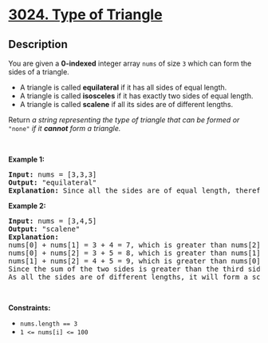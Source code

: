 
<!-- problem:start -->

# [3024. Type of Triangle](https://leetcode.com/problems/type-of-triangle)

## Description

<!-- description:start -->

<p>You are given a <strong>0-indexed</strong> integer array <code>nums</code> of size <code>3</code> which can form the sides of a triangle.</p>

<ul>
	<li>A triangle is called <strong>equilateral</strong> if it has all sides of equal length.</li>
	<li>A triangle is called <strong>isosceles</strong> if it has exactly two sides of equal length.</li>
	<li>A triangle is called <strong>scalene</strong> if all its sides are of different lengths.</li>
</ul>

<p>Return <em>a string representing</em> <em>the type of triangle that can be formed </em><em>or </em><code>&quot;none&quot;</code><em> if it <strong>cannot</strong> form a triangle.</em></p>

<p>&nbsp;</p>
<p><strong class="example">Example 1:</strong></p>

<pre>
<strong>Input:</strong> nums = [3,3,3]
<strong>Output:</strong> &quot;equilateral&quot;
<strong>Explanation:</strong> Since all the sides are of equal length, therefore, it will form an equilateral triangle.
</pre>

<p><strong class="example">Example 2:</strong></p>

<pre>
<strong>Input:</strong> nums = [3,4,5]
<strong>Output:</strong> &quot;scalene&quot;
<strong>Explanation:</strong> 
nums[0] + nums[1] = 3 + 4 = 7, which is greater than nums[2] = 5.
nums[0] + nums[2] = 3 + 5 = 8, which is greater than nums[1] = 4.
nums[1] + nums[2] = 4 + 5 = 9, which is greater than nums[0] = 3. 
Since the sum of the two sides is greater than the third side for all three cases, therefore, it can form a triangle.
As all the sides are of different lengths, it will form a scalene triangle.
</pre>

<p>&nbsp;</p>
<p><strong>Constraints:</strong></p>

<ul>
	<li><code>nums.length == 3</code></li>
	<li><code>1 &lt;= nums[i] &lt;= 100</code></li>
</ul>

<!-- description:end -->
<!-- problem:end -->
